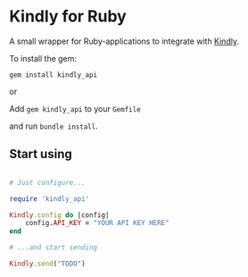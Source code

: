 # Kindly for Ruby

A small wrapper for Ruby-applications to integrate with [Kindly](https://kindly.gitbooks.io/kindly/).

To install the gem:

`gem install kindly_api`

or

Add `gem kindly_api` to your `Gemfile`

and run `bundle install`.

## Start using

```ruby

# Just configure...

require 'kindly_api'

Kindly.config do |config|
    config.API_KEY = "YOUR API KEY HERE"
end

# ...and start sending

Kindly.send("TODO")

```
